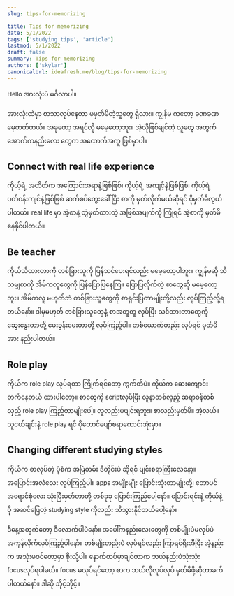 ```yaml
---
slug: tips-for-memorizing

title: Tips for memorizing
date: 5/1/2022
tags: ['studying tips', 'article']
lastmod: 5/1/2022
draft: false
summary: Tips for memorizing
authors: ['skylar']
canonicalUrl: ideafresh.me/blog/tips-for-memorizing
---
```


Hello အားလုံးပဲ မင်္ဂလာပါ။

အားလုံးထဲမှာ စာသာလုပ်နေတာ မမှတ်မိတဲ့သူတွေ ရှိလား။ ကျွန်မ ကတော့ ခဏခဏ မေ့တတ်တယ်။ အခုတော့ အရင်လို မမေ့တော့ဘူး။ အဲ့လိုဖြစ်ချင်တဲ့ လူတွေ အတွက် အောက်ကနည်းလေး တွေက အထောက်အကူ ဖြစ်မှာပါ။

## Connect with real life experience

ကိုယ့်ရဲ့ အတိတ်က အကြောင်းအရာနဲ့ဖြစ်ဖြစ်၊ ကိုယ့်ရဲ့ အကျင့်နဲ့ဖြစ်ဖြစ်၊ ကိုယ့်ရဲ့ ပတ်ဝန်းကျင်နဲ့ဖြစ်ဖြစ် ဆက်စပ်တွေးခေါ်ပြီး  စာကို မှတ်လိုက်မယ်ဆိုရင် ပိုမှတ်မိလွယ်ပါတယ်။ real life မှာ အဲ့စာနဲ့ တွဲမှတ်ထားတဲ့ အဖြစ်အပျက်ကို ကြုံရင် အဲ့စာကို မှတ်မိနေနိုင်ပါတယ်။

## Be teacher

ကိုယ်သိထားတာကို တစ်ခြားသူကို ပြန်သင်ပေးရင်လည်း မမေ့တော့ပါဘူး။ ကျွန်မဆို သိသမျှစာကို အိမ်ကလူတွေကို ပြန်ပြောပြနေကြ။ ပြောပြလိုက်တဲ့ စာတွေဆို မမေ့တော့ဘူး။ အိမ်ကလူ မဟုတ်ဘဲ တစ်ခြားသူတွေကို စာရှင်းပြတာမျိုးတို့လည်း လုပ်ကြည့်လို့ရတယ်‌‌‌နော်။ ဒါမှမဟုတ် တစ်ခြားသူတွေနဲ့ စာအ‌တူတူ လုပ်ပြီး သင်ထားတာတွေကို ဆွေးနွေးတာတို့ မေးခွန်းမေးတာတို့ လုပ်ကြည့်ပါ။ တစ်ယောက်တည်း လုပ်ရင် မှတ်မိအား နည်းပါတယ်။

## Role play

ကိုယ်က role play လုပ်ရတာ ကြိုက်ရင်တော့ ကွက်တိပဲ။ ကိုယ်က ဆေးကျောင်းတက်နေတယ် ထားပါတော့။ စာတွေကို scriptလုပ်ပြီး လူနာတစ်လှည့် ဆရာဝန်တစ်လှည့် role play ကြည့်တာမျိုးပေါ့။ လူလည်းမပျင်းရဘူး။ စာလည်းမှတ်မိ။ အဲ့လယ်။ သူငယ်ချင်းနဲ့ role play ရင် ပိုတောင်ပျော်စရာကောင်းအုံးမှာ။

## Changing different studying styles

ကိုယ်က စာလုပ်တဲ့ ပုံစံက အမြဲတမ်း ဒီတိုင်းပဲ ဆိုရင် ပျင်းစရာကြီးလေနော့။ အပြောင်းအလဲလေး လုပ်ကြည့်ပါ။ apps အမျိုးမျိုး ပြောင်းသုံးတာမျိုးတို့၊ ဘောပင် အရောင်စုံလေး သုံးပြီးမှတ်တာတို့ တစ်ခုခု ပြောင်းကြည့်ပေါ့နော်။ ပြောင်းရင်းနဲ့ ကိုယ်နဲ့ ပို အဆင်ပြေတဲ့ studying style ကိုလည်း သိသွားနိုင်တယ်ပေါ့နော်။

ဒီနေ့အတွက်တော့ ဒီလောက်ပါပဲနော်။ အပေါ်ကနည်းလေးတွေကို တစ်မျိုးပဲမလုပ်ပဲ အကုန်လိုက်လုပ်ကြည့်ပါနော်။ တစ်မျိုးတည်းပဲ လုပ်ရင်လည်း ကြာရင်ရိုးအီပြီး အဲ့နည်းက အသုံးမဝင်တော့မှာ စိုးလို့ပါ။ နောက်ထပ်မှာချင်တာက ဘယ်နည်းပဲသုံးသုံး focusလုပ်ရပါမယ်။ focus မလုပ်ရင်တော့ စာက ဘယ်လိုလုပ်လုပ် မှတ်မိဖို့ဆိုတာခက်ပါတယ်နော်။ ဒါဆို ဘိုင့်ဘိုင့်။
